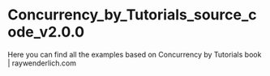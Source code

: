 # Concurrency_by_Tutorials_source_code_v2.0.0

Here you can find all the examples based on Concurrency by Tutorials book | raywenderlich.com
